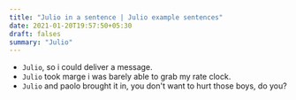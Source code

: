 ```yaml
---
title: "Julio in a sentence | Julio example sentences"
date: 2021-01-20T19:57:50+05:30
draft: falses
summary: "Julio"
---
```

- `Julio`, so i could deliver a message.
- `Julio` took marge i was barely able to grab my rate clock.
- `Julio` and paolo brought it in, you don't want to hurt those boys, do you?
                 
